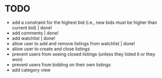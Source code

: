 # TODO
- add a constraint for the highest bid (i.e., new bids must be higher than current bid) | done!
- add comments | done!
- add watchlist | done!
- allow user to add and remove listings from watchlist | done!
- allow user to create and close listings
- prevent users from seeing closed listings (unless they listed it or they won)
- prevent users from bidding on their own listings
- add category view
